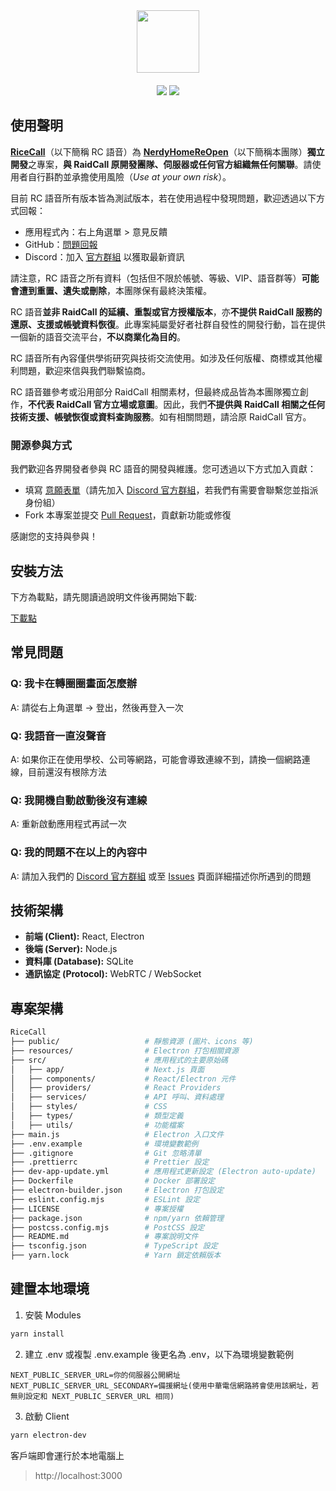 <div align="center">
  <img src="https://github.com/user-attachments/assets/cd9fb652-f032-4fb7-b949-91305d37f103" height="100px" align="center">
  <div height="20px">　</div>
  <div>
    <img src="https://img.shields.io/badge/Join-Discord-blue?logo=discord&link=https%3A%2F%2Fdiscord.gg%2FadCWzv6wwS"/>
    <img src="https://img.shields.io/badge/Latest-v0.1.13-green"/>
  </div>
</div>

## 使用聲明

**[RiceCall](https://github.com/NerdyHomeReOpen/RiceCall)**（以下簡稱 RC 語音）為 **[NerdyHomeReOpen](https://github.com/NerdyHomeReOpen)**（以下簡稱本團隊）**獨立開發**之專案，**與 RaidCall 原開發團隊、伺服器或任何官方組織無任何關聯**。請使用者自行斟酌並承擔使用風險（_Use at your own risk_）。

目前 RC 語音所有版本皆為測試版本，若在使用過程中發現問題，歡迎透過以下方式回報：

- 應用程式內：右上角選單 > 意見反饋
- GitHub：[問題回報](https://github.com/NerdyHomeReOpen/RiceCall/issues)
- Discord：加入 [官方群組](https://discord.gg/adCWzv6wwS) 以獲取最新資訊

請注意，RC 語音之所有資料（包括但不限於帳號、等級、VIP、語音群等）**可能會遭到重置、遺失或刪除**，本團隊保有最終決策權。

RC 語音**並非 RaidCall 的延續、重製或官方授權版本**，亦**不提供 RaidCall 服務的還原、支援或帳號資料恢復**。此專案純屬愛好者社群自發性的開發行動，旨在提供一個新的語音交流平台，**不以商業化為目的**。

RC 語音所有內容僅供學術研究與技術交流使用。如涉及任何版權、商標或其他權利問題，歡迎來信與我們聯繫協商。

RC 語音雖參考或沿用部分 RaidCall 相關素材，但最終成品皆為本團隊獨立創作，**不代表 RaidCall 官方立場或意圖**。因此，我們**不提供與 RaidCall 相關之任何技術支援、帳號恢復或資料查詢服務**。如有相關問題，請洽原 RaidCall 官方。

### 開源參與方式

我們歡迎各界開發者參與 RC 語音的開發與維護。您可透過以下方式加入貢獻：

- 填寫 [意願表單](https://forms.gle/ZowwAS22dGpKkGcZ8)（請先加入 [Discord 官方群組](https://discord.gg/adCWzv6wwS)，若我們有需要會聯繫您並指派身份組）
- Fork 本專案並提交 [Pull Request](https://github.com/NerdyHomeReOpen/RiceCall/pulls)，貢獻新功能或修復

感謝您的支持與參與！

## 安裝方法

下方為載點，請先閱讀過說明文件後再開始下載:

[下載點](https://github.com/NerdyHomeReOpen/RiceCall/releases/latest)

## 常見問題

### Q: 我卡在轉圈圈畫面怎麼辦

A: 請從右上角選單 -> 登出，然後再登入一次

### Q: 我語音一直沒聲音

A: 如果你正在使用學校、公司等網路，可能會導致連線不到，請換一個網路連線，目前還沒有根除方法

### Q: 我開機自動啟動後沒有連線

A: 重新啟動應用程式再試一次

### Q: 我的問題不在以上的內容中

A: 請加入我們的 [Discord 官方群組](https://discord.gg/adCWzv6wwS) 或至 [Issues](https://github.com/NerdyHomeReOpen/RiceCall/issues) 頁面詳細描述你所遇到的問題

## 技術架構

- **前端 (Client):** React, Electron
- **後端 (Server):** Node.js
- **資料庫 (Database):** SQLite
- **通訊協定 (Protocol):** WebRTC / WebSocket

## 專案架構

```bash
RiceCall
├── public/                   # 靜態資源 (圖片、icons 等)
├── resources/                # Electron 打包相關資源
├── src/                      # 應用程式的主要原始碼
│   ├── app/                  # Next.js 頁面
│   ├── components/           # React/Electron 元件
│   ├── providers/            # React Providers
│   ├── services/             # API 呼叫、資料處理
│   ├── styles/               # CSS
│   ├── types/                # 類型定義
│   ├── utils/                # 功能檔案
├── main.js                   # Electron 入口文件
├── .env.example              # 環境變數範例
├── .gitignore                # Git 忽略清單
├── .prettierrc               # Prettier 設定
├── dev-app-update.yml        # 應用程式更新設定 (Electron auto-update)
├── Dockerfile                # Docker 部署設定
├── electron-builder.json     # Electron 打包設定
├── eslint.config.mjs         # ESLint 設定
├── LICENSE                   # 專案授權
├── package.json              # npm/yarn 依賴管理
├── postcss.config.mjs        # PostCSS 設定
├── README.md                 # 專案說明文件
├── tsconfig.json             # TypeScript 設定
├── yarn.lock                 # Yarn 鎖定依賴版本
```

## 建置本地環境

1. 安裝 Modules

```bash
yarn install
```

2. 建立 .env 或複製 .env.example 後更名為 .env，以下為環境變數範例

```env
NEXT_PUBLIC_SERVER_URL=你的伺服器公開網址
NEXT_PUBLIC_SERVER_URL_SECONDARY=備援網址(使用中華電信網路將會使用該網址，若無則設定和 NEXT_PUBLIC_SERVER_URL 相同)
```

3. 啟動 Client

```bash
yarn electron-dev
```

客戶端即會運行於本地電腦上

> http://localhost:3000
